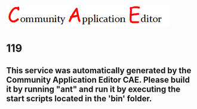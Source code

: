 ![CAE](https://github.com/PhilCAEOrg/application-117/blob/master/microservice-119/img/logo.png)  

119
===================


This service was automatically generated by the Community Application Editor CAE. Please build it by running "ant" and run it by executing the start scripts located in the 'bin' folder.
---------------
